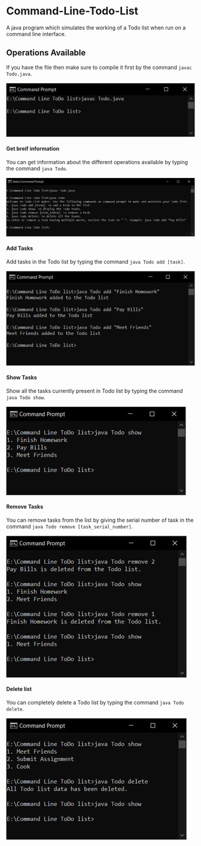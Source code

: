 # Command-Line-Todo-List
A java program which simulates the working of a Todo list when run on a command line interface.
## Operations Available
If you have the file then make sure to compile it first by the command `javac Todo.java`.<br><br>
<img src="/screenshots/CompileProgram.JPG" alt="CompileProgram">
#### Get breif information
You can get information about the different operations available by typing the command `java Todo`.<br><br>
<img src="/screenshots/IntroExecution.JPG" alt="IntroExecution">
#### Add Tasks
Add tasks in the Todo list by typing the command `java Todo add [task]`.<br><br>
<img src="/screenshots/AddTasks.JPG" alt="AddTasks">
#### Show Tasks
Show all the tasks currently present in Todo list by typing the command `java Todo show`.<br><br>
<img src="/screenshots/ShowTasks.JPG" alt="ShowTasks">
#### Remove Tasks
You can remove tasks from the list by giving the serial number of task in the command `java Todo remove [task_serial_number]`.<br><br>
<img src="/screenshots/RemoveTasks.JPG" alt="RemoveTasks">
#### Delete list
You can completely delete a Todo list by typing the command `java Todo delete`.<br><br>
<img src="/screenshots/DeleteTasks.JPG" alt="DeleteTasks">
